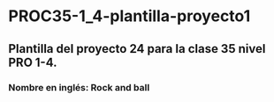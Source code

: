 # PROC35-1_4-plantilla-proyecto1
## Plantilla del proyecto 24 para la clase 35 nivel PRO 1-4.
### Nombre en inglés: Rock and ball
